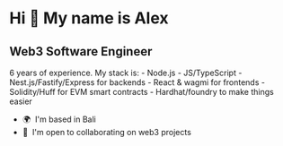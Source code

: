 Hi 👋 My name is Alex
=====================

Web3 Software Engineer
----------------------

6 years of experience. My stack is: - Node.js - JS/TypeScript - Nest.js/Fastify/Express for backends - React & wagmi for frontends - Solidity/Huff for EVM smart contracts - Hardhat/foundry to make things easier

*   🌍  I'm based in Bali
*   🤝  I'm open to collaborating on web3 projects
